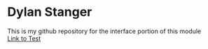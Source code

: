 # Dylan Stanger 
This is my github repository for the interface portion of this module  
[Link to Test](http://htmlpreview.github.io/?https://github.com/Dylanstanger/Interface/blob/main/HTML/test.html)
